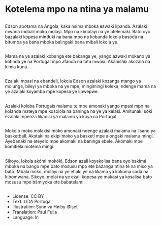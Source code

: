 # Kotelema mpo na ntina ya malamu

##
Edson abotama na Angola, kaka nsima mboka ezwaki lipanda. Azalaki mwana mobali moko molayi. Mpo na kimolayi na ye atelemaki. Bato oyo bazalaki kopesa minduki na bana mpo na kobunda lokola basodá na bitumba ya bana mboka balingaki bana mibali lokola ye.

##
Mama na ye azalaki kobanga ete bakanga ye, yango azwaki mokano ya kotinda ye na Portugal mpo afanda na tata mwasi. Akanisaki akozala na kimia kuna.

##
Ezalaki mpasi na ebandeli, lokola Edson azalaki kozanga ntango ya molunge, bileyi ya mboka na ye mpe, mingimingi koleka, ndenge mama na ye azalaki koyamba mpe kopesa ye lipwepwe.

##
Azalaki koloba Portugais malamu te mpe amonaki yango mpasi mpo na kolanda mateya mpe kosolola na baninga na ye ya kelasi. Amitunaki soki ezalaki mpenza likanisi ya malamu ya koya na Portugal.

##
Mokolo moko molakisi moko amonaki ndenge azalaki malamu na lisano ya basketball. Akotaki na ekipi moko ya basketi mpe alongaki malamu mingi. Ayebanaki na eteyelo mpe akomaki na baninga ebele. Akómaki mpe komitiela motema mingi.

##
Sikoyo, lokola akómi mokóló, Edson azali koyekolisa bana oyo bakimá mboka na bango mpe bato mosusu mpo ete bazanga ntina té na miso ya bato. Mbala moko, molayi na ye etiaki ye na likama ya kokoma soda na kibomwana. Sikoyo, molai na ye ezali kopesa ye makasi ya kosalisa bato mosusu mpo bámiyoka ete babatelami.

##
* License: CC BY
* Text: LIDA Portugal
* Illustration: Sunniva Høiby-Øiset
* Translation: Paul Fuila
* Language: ln
